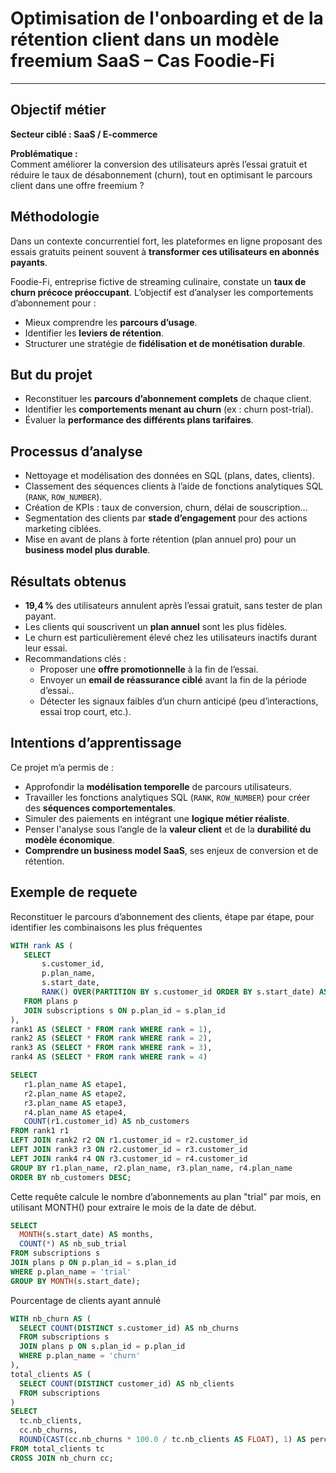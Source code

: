 # Optimisation de l'onboarding et de la rétention client dans un modèle freemium SaaS – Cas Foodie-Fi

---

##  Objectif métier

**Secteur ciblé : SaaS / E-commerce**

**Problématique :**  
Comment améliorer la conversion des utilisateurs après l’essai gratuit et réduire le taux de désabonnement (churn), tout en optimisant le parcours client dans une offre freemium ?


##  Méthodologie

Dans un contexte concurrentiel fort, les plateformes en ligne proposant des essais gratuits peinent souvent à **transformer ces utilisateurs en abonnés payants**.  

Foodie-Fi, entreprise fictive de streaming culinaire, constate un **taux de churn précoce préoccupant**. L’objectif est d’analyser les comportements d’abonnement pour :
- Mieux comprendre les **parcours d’usage**.
- Identifier les **leviers de rétention**.
- Structurer une stratégie de **fidélisation et de monétisation durable**.


##  But du projet

- Reconstituer les **parcours d’abonnement complets** de chaque client.
- Identifier les **comportements menant au churn** (ex : churn post-trial).
- Évaluer la **performance des différents plans tarifaires**.


##  Processus d’analyse

-  Nettoyage et modélisation des données en SQL (plans, dates, clients).
- Classement des séquences clients à l’aide de fonctions analytiques SQL (`RANK`, `ROW_NUMBER`).
- Création de KPIs : taux de conversion, churn, délai de souscription…
- Segmentation des clients par **stade d’engagement** pour des actions marketing ciblées.
- Mise en avant de plans à forte rétention (plan annuel pro) pour un **business model plus durable**.


## Résultats obtenus

- **19,4 %** des utilisateurs annulent après l’essai gratuit, sans tester de plan payant.
- Les clients qui souscrivent un **plan annuel** sont les plus fidèles.
- Le churn est particulièrement élevé chez les utilisateurs inactifs durant leur essai.
- Recommandations clés :
  - Proposer une **offre promotionnelle** à la fin de l’essai.
  - Envoyer un **email de réassurance ciblé** avant la fin de la période d’essai..
  - Détecter les signaux faibles d’un churn anticipé (peu d’interactions, essai trop court, etc.).


## Intentions d’apprentissage

Ce projet m’a permis de :

- Approfondir la **modélisation temporelle** de parcours utilisateurs.
- Travailler les fonctions analytiques SQL (`RANK`, `ROW_NUMBER`) pour créer des **séquences comportementales**.
- Simuler des paiements en intégrant une **logique métier réaliste**.
- Penser l'analyse sous l’angle de la **valeur client** et de la **durabilité du modèle économique**.
- **Comprendre un business model SaaS**, ses enjeux de conversion et de rétention.

## Exemple de requete

 Reconstituer le parcours d’abonnement des clients, étape par étape, pour identifier les combinaisons les plus fréquentes 
 ``` sql
WITH rank AS (
    SELECT
        s.customer_id,
        p.plan_name,
        s.start_date,
        RANK() OVER(PARTITION BY s.customer_id ORDER BY s.start_date) AS rank
    FROM plans p
    JOIN subscriptions s ON p.plan_id = s.plan_id
),
rank1 AS (SELECT * FROM rank WHERE rank = 1),
rank2 AS (SELECT * FROM rank WHERE rank = 2),
rank3 AS (SELECT * FROM rank WHERE rank = 3),
rank4 AS (SELECT * FROM rank WHERE rank = 4)

SELECT 
    r1.plan_name AS etape1,
    r2.plan_name AS etape2,
    r3.plan_name AS etape3,
    r4.plan_name AS etape4,
    COUNT(r1.customer_id) AS nb_customers
FROM rank1 r1
LEFT JOIN rank2 r2 ON r1.customer_id = r2.customer_id
LEFT JOIN rank3 r3 ON r2.customer_id = r3.customer_id
LEFT JOIN rank4 r4 ON r3.customer_id = r4.customer_id
GROUP BY r1.plan_name, r2.plan_name, r3.plan_name, r4.plan_name
ORDER BY nb_customers DESC;
```
 Cette requête calcule le nombre d’abonnements au plan "trial" par mois, en utilisant MONTH() pour extraire le mois de la date de début.
  ``` sql
SELECT
    MONTH(s.start_date) AS months,
    COUNT(*) AS nb_sub_trial
FROM subscriptions s
JOIN plans p ON p.plan_id = s.plan_id
WHERE p.plan_name = 'trial'
GROUP BY MONTH(s.start_date);

 ```
 Pourcentage de clients ayant annulé
  ``` sql
WITH nb_churn AS (
    SELECT COUNT(DISTINCT s.customer_id) AS nb_churns
    FROM subscriptions s 
    JOIN plans p ON s.plan_id = p.plan_id
    WHERE p.plan_name = 'churn'
),
total_clients AS (
    SELECT COUNT(DISTINCT customer_id) AS nb_clients
    FROM subscriptions
)
SELECT
    tc.nb_clients,
    cc.nb_churns,
    ROUND(CAST(cc.nb_churns * 100.0 / tc.nb_clients AS FLOAT), 1) AS percent_cancelled
FROM total_clients tc
CROSS JOIN nb_churn cc;
```
